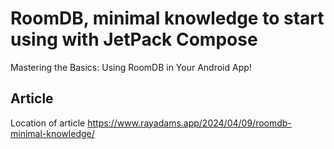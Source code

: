 
# RoomDB, minimal knowledge to start using with JetPack Compose

Mastering the Basics: Using RoomDB in Your Android App!

## Article

Location of article <https://www.rayadams.app/2024/04/09/roomdb-minimal-knowledge/>
